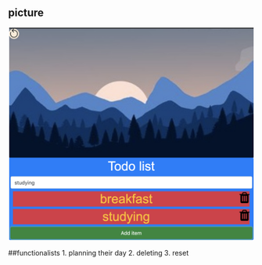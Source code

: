 

## picture
<p align="center"> 
<img . src="image.png" width="500"/>
</p>
##functionalists 
1. planning their day
2. deleting
3. reset 
